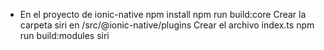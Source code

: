 - En el proyecto de ionic-native
npm install
npm run build:core
Crear la carpeta siri en /src/@ionic-native/plugins
Crear el archivo index.ts
npm run build:modules siri